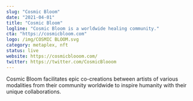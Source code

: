 ```yaml
---
slug: "Cosmic Bloom"
date: "2021-04-01"
title: "Cosmic Bloom"
logline: "Cosmic Bloom is a worldwide healing community."
cta: "https://cosmicbloom.com"
logo: /img/COSMIC BLOOM.svg
category: metaplex, nft
status: live
website: https://cosmicblooom.com/
twitter: https://twitter.com/CosmicBlooom
---
```


Cosmic Bloom facilitates epic co-creations between artists of various modalities from their community worldwide to inspire humanity with their unique collaborations.